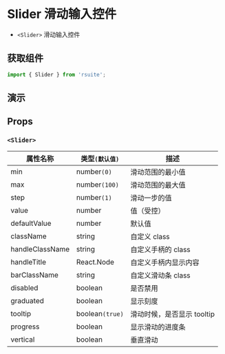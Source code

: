 # Slider 滑动输入控件 [<i class="icon icon-edit2" ></i>](https://github.com/rsuite/rsuite.github.io/blob/master/src/components/slider/index.md)

* `<Slider>` 滑动输入控件

## 获取组件

```js
import { Slider } from 'rsuite';
```

## 演示

<!--{demo}-->

## Props

### `<Slider>`

| 属性名称        | 类型`(默认值)`  | 描述                       |
| --------------- | --------------- | -------------------------- |
| min             | number`(0)`     | 滑动范围的最小值           |
| max             | number`(100)`   | 滑动范围的最大值           |
| step            | number`(1)`     | 滑动一步的值               |
| value           | number          | 值（受控）                 |
| defaultValue    | number          | 默认值                     |
| className       | string          | 自定义 class               |
| handleClassName | string          | 自定义手柄的 class         |
| handleTitle     | React.Node      | 自定义手柄内显示内容       |
| barClassName    | string          | 自定义滑动条 class         |
| disabled        | boolean         | 是否禁用                   |
| graduated       | boolean         | 显示刻度                   |
| tooltip         | boolean`(true)` | 滑动时候，是否显示 tooltip |
| progress        | boolean         | 显示滑动的进度条           |
| vertical        | boolean         | 垂直滑动                   |
